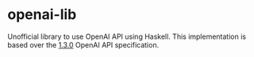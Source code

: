 # openai-lib
Unofficial library to use OpenAI API using Haskell. 
This implementation is based over the [1.3.0](https://github.com/openai/openai-openapi/releases/tag/1.3.0) OpenAI API specification. 